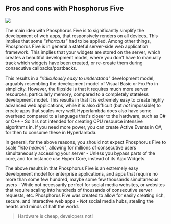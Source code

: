 ## Pros and cons with Phosphorus Five

<img class="desktop-help-icon-image" src="/modules/desktop/media/logo.svg" />

The main idea with Phosphorus Five is to significantly simplify the development of web apps, that responsively
renders on all devices. This implies that some _"shortcuts"_ had to be applied. Among other things, Phosphorus
Five is in general a stateful server-side web application framework. This implies that your widgets are stored
on the server, which creates a beautiful development model, where you don't have to manually track which
widgets have been created, or re-create them during consecutive callbacks/postbacks.

This results in a _"ridiculously easy to understand"_ development model, arguably resembling the
development model of Visual Basic or FoxPro in simplicity. However, the flipside is
that it requires much more server resources, particularly memory, compared to a completely stateless development model.
This results in that it is extremely easy to create highly advanced web applications, while it is also difficult
(but _not_ impossible) to create apps that scales very well. Hyperlambda does also have some overhead
compared to a language that's closer to the hardware, such as C# or C++ - So it is not intended for creating
CPU resource intensive algorithms in. If you need more power, you can create Active Events in C#, for then
to consume these in Hyperlambda.

In general, for the above reasons, you should not expect Phosphorus Five to scale _"into heaven"_, allowing
for millions of consecutive users simultaneously accessing your server - Unless you bypass parts of the core,
and for instance use Hyper Core, instead of its Ajax Widgets.

The above results in that Phosphorus Five is an extremely easy development model for enterprise applications,
and apps that require no more than some few hundred, maybe some few thousands simultaneous users - While not
necessarily perfect for social media websites, or websites that require scaling into hundreds of thousands of
consecutive server requests, etc. Phosphorus Five was created to allow for easily creating rich, secure, and
interactive web apps - _Not_ social media hubs, stealing the hearts and minds of half the world.

> Hardware is cheap, developers not!
